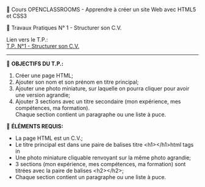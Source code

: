 📝 Cours OPENCLASSROOMS - Apprendre à créer un site Web avec HTML5 et CSS3<br/>

🔨 Travaux Pratiques N° 1 - Structurer son C.V.

Lien vers le T.P.:<br/> 
[T.P. N°1 - Structurer son C.V.](https://openclassrooms.com/fr/courses/1603881-apprenez-a-creer-votre-site-web-avec-html5-et-css3/6725196-entrainez-vous-en-structurant-votre-cv)

<hr/>

📌 **OBJECTIFS DU T.P.:**
1. Créer une page HTML;
2. Ajouter son nom et son prénom en titre principal;
3. Ajouter une photo miniature, sur laquelle on pourra cliquer pour avoir une version agrandie;
4. Ajouter 3 sections avec un titre secondaire (mon expérience, mes compétences, ma formation).<br/>
Chaque section contient un paragraphe ou une liste à puce.

📌 **ÉLÉMENTS REQUIS:**
* La page HTML est un C.V.;
* Le titre principal est dans une paire de balises titre &lt;h1&gt;&lt;/h1&gt;html tags in 
* Une photo miniature cliquable renvoyant sur la même photo agrandie;
* 3 sections (mon expérience, mes compétences, ma formation) sont titrées avec la paire de balises &lt;h2&gt;&lt;/h2&gt;;
* Chaque section contient un paragraphe ou une liste à puce.
